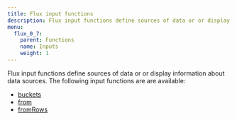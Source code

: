 ```yaml
---
title: Flux input functions
description: Flux input functions define sources of data or or display information about data sources.
menu:
  flux_0_7:
    parent: Functions
    name: Inputs
    weight: 1
---
```


Flux input functions define sources of data or or display information about data sources.
The following input functions are are available:

- [buckets](./buckets)
- [from](./from)
- [fromRows](./fromrows)
